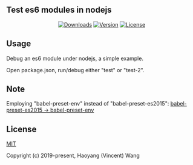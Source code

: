 ## Test es6 modules in nodejs

<p align="center">
  <a href="https://npmcharts.com/compare/es6-node-test?minimal=true"><img src="https://img.shields.io/npm/dm/es6-node-test.svg" alt="Downloads"></a>
  <a href="https://www.npmjs.com/package/es6-node-test"><img src="https://img.shields.io/npm/v/es6-node-test.svg" alt="Version"></a>
  <a href="https://www.npmjs.com/package/es6-node-test"><img src="https://img.shields.io/npm/l/es6-node-test.svg" alt="License"></a>
</p>

## Usage

Debug an es6 module under nodejs, a simple example.

Open package.json, run/debug either "test" or "test-2".

## Note

Employing "babel-preset-env" instead of "babel-preset-es2015":
<a href="https://babeljs.io/docs/en/env/">babel-preset-es2015 -> babel-preset-env</a>

## License

[MIT](http://opensource.org/licenses/MIT)

Copyright (c) 2019-present, Haoyang (Vincent) Wang
